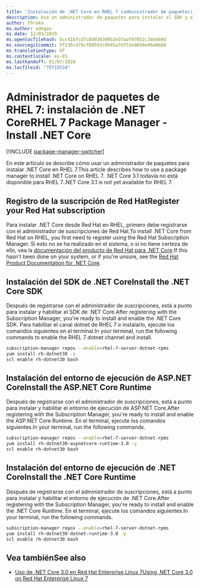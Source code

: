 ```yaml
---
title: 'Instalación de .NET Core en RHEL 7 (administrador de paquetes): .NET Core'
description: Use un administrador de paquetes para instalar el SDK y el entorno de ejecución de .NET Core en RHEL 7.
author: thraka
ms.author: adegeo
ms.date: 12/03/2019
ms.openlocfilehash: bcc41bfcd7c6d03038952e3faaf07952c3deb69d
ms.sourcegitcommit: 5f236cd78cf09593c8945a7d753e0850e96a0b80
ms.translationtype: HT
ms.contentlocale: es-ES
ms.lasthandoff: 01/07/2020
ms.locfileid: "75715534"
---
```

# <a name="rhel-7-package-manager---install-net-core"></a><span data-ttu-id="8d423-103">Administrador de paquetes de RHEL 7: instalación de .NET Core</span><span class="sxs-lookup"><span data-stu-id="8d423-103">RHEL 7 Package Manager - Install .NET Core</span></span>

[!INCLUDE [package-manager-switcher](includes/package-manager-switcher.md)]

<span data-ttu-id="8d423-104">En este artículo se describe cómo usar un administrador de paquetes para instalar .NET Core en RHEL 7.</span><span class="sxs-lookup"><span data-stu-id="8d423-104">This article describes how to use a package manager to install .NET Core on RHEL 7.</span></span> <span data-ttu-id="8d423-105">.NET Core 3.1 todavía no está disponible para RHEL 7.</span><span class="sxs-lookup"><span data-stu-id="8d423-105">.NET Core 3.1 is not yet available for RHEL 7.</span></span>

## <a name="register-your-red-hat-subscription"></a><span data-ttu-id="8d423-106">Registro de la suscripción de Red Hat</span><span class="sxs-lookup"><span data-stu-id="8d423-106">Register your Red Hat subscription</span></span>

<span data-ttu-id="8d423-107">Para instalar .NET Core desde Red Hat en RHEL, primero debe registrarse con el administrador de suscripciones de Red Hat.</span><span class="sxs-lookup"><span data-stu-id="8d423-107">To install .NET Core from Red Hat on RHEL, you first need to register using the Red Hat Subscription Manager.</span></span> <span data-ttu-id="8d423-108">Si esto no se ha realizado en el sistema, o si no tiene certeza de ello, vea la [documentación del producto de Red Hat para .NET Core](https://access.redhat.com/documentation/net_core/).</span><span class="sxs-lookup"><span data-stu-id="8d423-108">If this hasn't been done on your system, or if you're unsure, see the [Red Hat Product Documentation for .NET Core](https://access.redhat.com/documentation/net_core/).</span></span>

## <a name="install-the-net-core-sdk"></a><span data-ttu-id="8d423-109">Instalación del SDK de .NET Core</span><span class="sxs-lookup"><span data-stu-id="8d423-109">Install the .NET Core SDK</span></span>

<span data-ttu-id="8d423-110">Después de registrarse con el administrador de suscripciones, está a punto para instalar y habilitar el SDK de .NET Core.</span><span class="sxs-lookup"><span data-stu-id="8d423-110">After registering with the Subscription Manager, you're ready to install and enable the .NET Core SDK.</span></span> <span data-ttu-id="8d423-111">Para habilitar el canal dotnet de RHEL 7 e instalarlo, ejecute los comandos siguientes en el terminal.</span><span class="sxs-lookup"><span data-stu-id="8d423-111">In your terminal, run the following commands to enable the RHEL 7 dotnet channel and install.</span></span>

```bash
subscription-manager repos --enable=rhel-7-server-dotnet-rpms
yum install rh-dotnet30 -y
scl enable rh-dotnet30 bash
```

## <a name="install-the-aspnet-core-runtime"></a><span data-ttu-id="8d423-112">Instalación del entorno de ejecución de ASP.NET Core</span><span class="sxs-lookup"><span data-stu-id="8d423-112">Install the ASP.NET Core Runtime</span></span>

<span data-ttu-id="8d423-113">Después de registrarse con el administrador de suscripciones, está a punto para instalar y habilitar el entorno de ejecución de ASP.NET Core.</span><span class="sxs-lookup"><span data-stu-id="8d423-113">After registering with the Subscription Manager, you're ready to install and enable the ASP.NET Core Runtime.</span></span> <span data-ttu-id="8d423-114">En el terminal, ejecute los comandos siguientes.</span><span class="sxs-lookup"><span data-stu-id="8d423-114">In your terminal, run the following commands.</span></span>

```bash
subscription-manager repos --enable=rhel-7-server-dotnet-rpms
yum install rh-dotnet30-aspnetcore-runtime-3.0 -y
scl enable rh-dotnet30 bash
```

## <a name="install-the-net-core-runtime"></a><span data-ttu-id="8d423-115">Instalación del entorno de ejecución de .NET Core</span><span class="sxs-lookup"><span data-stu-id="8d423-115">Install the .NET Core Runtime</span></span>

<span data-ttu-id="8d423-116">Después de registrarse con el administrador de suscripciones, está a punto para instalar y habilitar el entorno de ejecución de .NET Core.</span><span class="sxs-lookup"><span data-stu-id="8d423-116">After registering with the Subscription Manager, you're ready to install and enable the .NET Core Runtime.</span></span> <span data-ttu-id="8d423-117">En el terminal, ejecute los comandos siguientes.</span><span class="sxs-lookup"><span data-stu-id="8d423-117">In your terminal, run the following commands.</span></span>

```bash
subscription-manager repos --enable=rhel-7-server-dotnet-rpms
yum install rh-dotnet30-dotnet-runtime-3.0 -y
scl enable rh-dotnet30 bash
```

## <a name="see-also"></a><span data-ttu-id="8d423-118">Vea también</span><span class="sxs-lookup"><span data-stu-id="8d423-118">See also</span></span>

- [<span data-ttu-id="8d423-119">Uso de .NET Core 3.0 en Red Hat Enterprise Linux 7</span><span class="sxs-lookup"><span data-stu-id="8d423-119">Using .NET Core 3.0 on Red Hat Enterprise Linux 7</span></span>](https://access.redhat.com/documentation/en-us/net_core/3.0/html/getting_started_guide/gs_install_dotnet)
